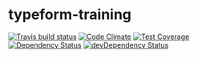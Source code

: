 # typeform-training



[![Travis build status](http://img.shields.io/travis/carlosble/typeform-training.svg?style=flat)](https://travis-ci.org/carlosble/typeform-training)
[![Code Climate](https://codeclimate.com/github/carlosble/typeform-training/badges/gpa.svg)](https://codeclimate.com/github/carlosble/typeform-training)
[![Test Coverage](https://codeclimate.com/github/carlosble/typeform-training/badges/coverage.svg)](https://codeclimate.com/github/carlosble/typeform-training)
[![Dependency Status](https://david-dm.org/carlosble/typeform-training.svg)](https://david-dm.org/carlosble/typeform-training)
[![devDependency Status](https://david-dm.org/carlosble/typeform-training/dev-status.svg)](https://david-dm.org/carlosble/typeform-training#info=devDependencies)
